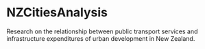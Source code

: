 # NZCitiesAnalysis
Research on the relationship between public transport services and infrastructure expenditures of urban development in New Zealand.
